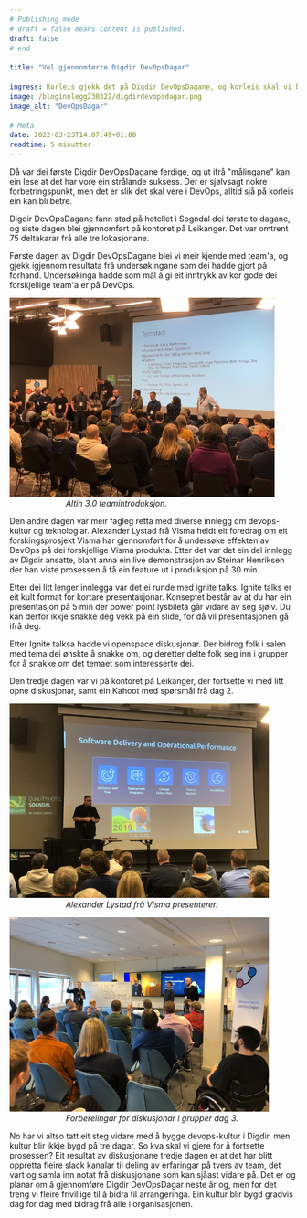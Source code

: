 ```yaml
---
# Publishing mode
# draft = false means content is published. 
draft: false
# end

title: "Vel gjennomførte Digdir DevOpsDagar"

ingress: Korleis gjekk det på Digdir DevOpsDagane, og korleis skal vi bygge devops-kultur vidare?
image: /bloginnlegg230322/digdirdevopsdagar.png
image_alt: "DevOpsDagar"

# Meta
date: 2022-03-23T14:07:49+01:00
readtime: 5 minutter
---
```


Då var dei første Digdir DevOpsDagane ferdige, og ut ifrå "målingane" kan ein lese at det har vore ein strålande suksess. Der er sjølvsagt nokre forbetringspunkt, men det er slik det skal vere i DevOps, alltid sjå på korleis ein kan bli betre.

Digdir DevOpsDagane fann stad på hotellet i Sogndal dei første to dagane, og siste dagen blei gjennomført på kontoret på Leikanger. Det var omtrent 75 deltakarar frå alle tre lokasjonane.

Første dagen av Digdir DevOpsDagane blei vi meir kjende med team'a, og gjekk igjennom resultata frå undersøkingane som dei hadde gjort på forhand. Undersøkinga hadde som mål å gi eit inntrykk av kor gode dei forskjellige team'a er på DevOps.

![Altin 3.0 teamintroduksjon.](/bloginnlegg230322/team-introduksjon.png)
&nbsp;&nbsp;&nbsp;&nbsp;&nbsp;&nbsp;&nbsp;&nbsp;&nbsp;&nbsp;&nbsp;&nbsp;&nbsp;&nbsp;&nbsp;&nbsp;&nbsp;&nbsp;&nbsp;&nbsp;&nbsp;&nbsp;&nbsp;&nbsp;&nbsp;*Altin 3.0 teamintroduksjon.*

Den andre dagen var meir fagleg retta med diverse innlegg om devops-kultur og teknologiar. Alexander Lystad frå Visma heldt eit foredrag om eit forskingsprosjekt Visma har gjennomført for å undersøke effekten av DevOps på dei forskjellige Visma produkta. Etter det var det ein del innlegg av Digdir ansatte, blant anna ein live demonstrasjon av Steinar Henriksen der han viste prosessen å få ein feature ut i produksjon på 30 min.

Etter dei litt lenger innlegga var det ei runde med ignite talks. Ignite talks er eit kult format for kortare presentasjonar. Konseptet består av at du har ein presentasjon på 5 min der power point lysbileta går vidare av seg sjølv. Du kan derfor ikkje snakke deg vekk på ein slide, for då vil presentasjonen gå ifrå deg. 

Etter Ignite talksa hadde vi openspace diskusjonar. Der bidrog folk i salen med tema dei ønskte å snakke om,  og deretter delte folk seg inn i grupper for å snakke om det temaet som interesserte dei. 

Den tredje dagen var vi på kontoret på Leikanger, der fortsette vi med litt opne diskusjonar, samt ein Kahoot med spørsmål frå dag 2.

![Alexander Lystad frå Visma presenterer.](/bloginnlegg230322/alexander-lystad-presenterer.png)
&nbsp;&nbsp;&nbsp;&nbsp;&nbsp;&nbsp;&nbsp;&nbsp;&nbsp;&nbsp;&nbsp;&nbsp;&nbsp;&nbsp;&nbsp;&nbsp;&nbsp;&nbsp;&nbsp;&nbsp;&nbsp;&nbsp;&nbsp;&nbsp;&nbsp;*Alexander Lystad frå Visma presenterer.*

![Forbereiingar for diskusjonar i grupper dag 3.](/bloginnlegg230322/digdirdevopsdagar-dag3.png)
&nbsp;&nbsp;&nbsp;&nbsp;&nbsp;&nbsp;&nbsp;&nbsp;&nbsp;&nbsp;&nbsp;&nbsp;&nbsp;&nbsp;&nbsp;&nbsp;&nbsp;&nbsp;&nbsp;&nbsp;&nbsp;&nbsp;&nbsp;&nbsp;&nbsp;*Forbereiingar for diskusjonar i grupper dag 3.*

No har vi altso tatt eit steg vidare med å bygge devops-kultur i Digdir, men kultur blir ikkje bygd på tre dagar. So kva skal vi gjere for å fortsette prosessen? Eit resultat av diskusjonane tredje dagen er at det har blitt oppretta fleire slack kanalar til deling av erfaringar på tvers av team, det vart og samla inn notat frå diskusjonane som kan sjåast vidare på. Det er og planar om å gjennomføre Digdir DevOpsDagar neste år og, men for det treng vi fleire frivillige til å bidra til arrangeringa. Ein kultur blir bygd gradvis dag for dag med bidrag frå alle i organisasjonen.